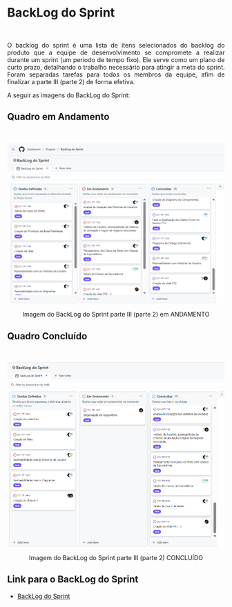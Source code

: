 # BackLog do Sprint

<br>
<p align="justify">O backlog do sprint é uma lista de itens selecionados do backlog do produto que a equipe de desenvolvimento se compromete a realizar durante um sprint (um período de tempo fixo). Ele serve como um plano de curto prazo, detalhando o trabalho necessário para atingir a meta do sprint. 
Foram separadas tarefas para todos os membros da equipe, afim de finalizar a parte III (parte 2) de forma efetiva.
<br>

A seguir as imagens do BackLog do Sprint:

## Quadro em Andamento
<br>
<p align="center"> <img src="https://github.com/hisokarenn/ES1-TP1/blob/f851a2a4cdd4cd331afb0c6292a19acfb197b5eb/Casos_de_Teste/Imagens/BackLog_do_Sprint/sprint%20pt3%20ANDAMENTO.png" alt="" width="1000" /></p>
<p align="center"> Imagem do BackLog do Sprint parte III (parte 2) em ANDAMENTO
<br>
  
## Quadro Concluído
<br>
<p align="center"> <img src="https://github.com/hisokarenn/ES1-TP1/blob/47683dc2af48cf2cf870e24cf9586e94cf7e6417/Casos_de_Teste/Imagens/BackLog_do_Sprint/Captura%20de%20tela%202025-06-24%20203817.png" alt= "Exemplo da img" alt="" width="1000" /></p>
<p align="center"> Imagem do BackLog do Sprint parte III (parte 2) CONCLUÍDO
<br>
  
## Link para o BackLog do Sprint
- [BackLog do Sprint](https://github.com/users/hisokarenn/projects/7)



